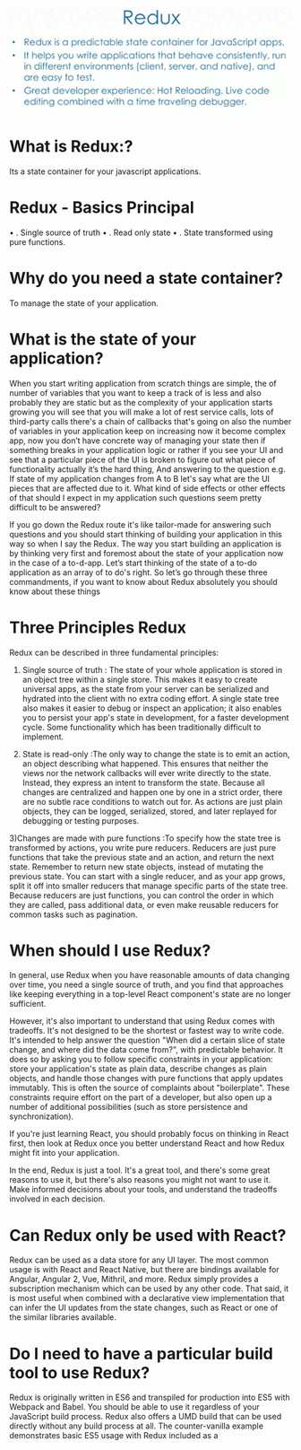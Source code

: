 ![REDUX](https://github.com/shaikhsirajudin/Notes/blob/master/images/how/Redux.PNG)

# What is Redux:?
Its a state container for your javascript applications.

# Redux - Basics Principal

•	. Single source of truth
•	. Read only state
•	. State transformed using pure functions.



# Why do you need a state container?
To manage the state of your application.

# What is the state of your application?
When you start writing  application from scratch things are simple, the of number of variables 
that you want to keep a track of is less and also probably they are static but as the complexity 
of your application starts growing you will see that you will make a lot of rest service calls, 
lots of third-party calls there's a chain of callbacks that's going on also the number of variables 
in your application keep on increasing now it become complex app, now you don’t have concrete way of 
managing your state then if something breaks in your application logic or rather if you see your UI 
and see that a particular piece of the UI is broken to figure out what piece of functionality actually 
it’s the hard thing, And answering to the question e.g.  If state of my application changes 
from A to B let's say what are the UI pieces that are affected due to it. What kind of side effects or 
other effects of that should I expect in my application such questions seem pretty difficult to be answered?

If you go down the Redux route it's like tailor-made for answering such questions and you should start thinking 
of building your application in this way so when I say the Redux. The way you start building an application 
is by thinking very first and foremost about the state of your application now in the case of a to-d-app.
Let’s start thinking of the state of a to-do application as an array of to do's right. 
So let’s go through these three commandments, if you want to know about Redux absolutely 
you should know about these things 

# Three Principles Redux
Redux can be described in three fundamental principles:

1) Single source of truth : The state of your whole application is stored in an object tree within a single store.
This makes it easy to create universal apps, as the state from your server can be serialized and hydrated into 
the client with no extra coding effort. A single state tree also makes it easier to debug or inspect an application; 
it also enables you to persist your app's state in development, for a faster development cycle. 
Some functionality which has been traditionally difficult to implement.

2) State is read-only :The only way to change the state is to emit an action, an object describing what happened.
This ensures that neither the views nor the network callbacks will ever write directly to the state. 
Instead, they express an intent to transform the state. Because all changes are centralized and 
happen one by one in a strict order, there are no subtle race conditions to watch out for. 
As actions are just plain objects, they can be logged, serialized, stored, and later replayed 
for debugging or testing purposes.

3)Changes are made with pure functions :To specify how the state tree is transformed by actions, 
you write pure reducers.
Reducers are just pure functions that take the previous state and an action, and return the next state. 
Remember to return new state objects, instead of mutating the previous state. You can start with a single reducer, 
and as your app grows, split it off into smaller reducers that manage specific parts of the state tree. 
Because reducers are just functions, you can control the order in which they are called, pass additional data, 
or even make reusable reducers for common tasks such as pagination.

# When should I use Redux?

In general, use Redux when you have reasonable amounts of data changing over time, you need a single source of truth, 
and you find that approaches like keeping everything in a top-level React component's state are no longer sufficient.

However, it's also important to understand that using Redux comes with tradeoffs. It's not designed to be the shortest or 
fastest way to write code. It's intended to help answer the question "When did a certain slice of state change, 
and where did the data come from?", with predictable behavior. It does so by asking you to follow specific 
constraints in your application: store your application's state as plain data, describe changes as plain objects, 
and handle those changes with pure functions that apply updates immutably. This is often the source of complaints 
about "boilerplate". These constraints require effort on the part of a developer, but also open up a number of 
additional possibilities (such as store persistence and synchronization).

If you're just learning React, you should probably focus on thinking in React first, then look at Redux once 
you better understand React and how Redux might fit into your application.

In the end, Redux is just a tool. It's a great tool, and there's some great reasons to use it, 
but there's also reasons you might not want to use it. Make informed decisions about your tools, 
and understand the tradeoffs involved in each decision.

# Can Redux only be used with React?

Redux can be used as a data store for any UI layer. The most common usage is with React and React Native, 
but there are bindings available for Angular, Angular 2, Vue, Mithril, and more. 
Redux simply provides a subscription mechanism which can be used by any other code. That said, 
it is most useful when combined with a declarative view implementation that can infer the UI updates from the state changes, 
such as React or one of the similar libraries available.

# Do I need to have a particular build tool to use Redux?

Redux is originally written in ES6 and transpiled for production into ES5 with Webpack and Babel. 
You should be able to use it regardless of your JavaScript build process. 
Redux also offers a UMD build that can be used directly without any build process at all. 
The counter-vanilla example demonstrates basic ES5 usage with Redux included as a  <script>  tag. As the relevant pull request says:

The new Counter Vanilla example is aimed to dispel the myth that Redux requires Webpack, React, hot reloading, 
sagas, action creators, constants, Babel, npm, CSS modules, decorators, fluent Latin

# How do I share state between two reducers? Do I have to use  combineReducers ?

The suggested structure for a Redux store is to split the state object into multiple “slices” or “domains” by key, 
and provide a separate reducer function to manage each individual data slice. 
This is similar to how the standard Flux pattern has multiple independent stores, and Redux provides 
the  combineReducers  utility function to make this pattern easier. However, it's important to note 
that  combineReducers  is not required—it is simply a utility function for the common use case of 
having a single reducer function per state slice, with plain JavaScript objects for the data.

Many users later want to try to share data between two reducers, but find that  combineReducers  does not 
allow them to do so. There are several approaches that can be used:

•If a reducer needs to know data from another slice of state, the state tree shape may need to be reorganized so 
that a single reducer is handling more of the data.

•You may need to write some custom functions for handling some of these actions. 
This may require replacing  combineReducers  with your own top-level reducer function. 
You can also use a utility such as reduce-reducers to run  combineReducers  to handle most actions, 
but also run a more specialized reducer for specific actions that cross state slices.

•Async action creators such as redux-thunk have access to the entire state through  getState() . 
An action creator can retrieve additional data from the state and put it in an action, so that each reducer 
has enough information to update its own state slice.

In general, remember that reducers are just functions—you can organize them and subdivide them any way you want, 
and you are encouraged to break them down into smaller, reusable functions (“reducer composition”). 
While you do so, you may pass a custom third argument from a parent reducer if a child reducer needs 
additional data to calculate its next state. You just need to make sure that together they follow 
the basic rules of reducers:  (state, action) => newState , and update state immutably rather than mutating it directly.

# Do I have to use the  switch  statement to handle actions?

No. You are welcome to use any approach you'd like to respond to an action in a reducer. 
The  switch  statement is the most common approach, but it's fine to use  if  statements, a lookup table of functions, 
or to create a function that abstracts this away. In fact, while Redux does require that action objects contain a  type  field, 
your reducer logic doesn't even have to rely on that to handle the action. That said, 
the standard approach is definitely using a switch statement or a lookup table based on  type .

# Do I have to put all my state into Redux? Should I ever use React's  setState() ?

There is no “right” answer for this. Some users prefer to keep every single piece of data in Redux, 
to maintain a fully serializable and controlled version of their application at all times. 
Others prefer to keep non-critical or UI state, such as “is this dropdown currently open”, 
inside a component's internal state. 

Using local component state is fine. As a developer, it is your job to determine what kinds of state make up your application, 
and where each piece of state should live. Find a balance that works for you, and go with it.

Some common rules of thumb for determing what kind of data should be put into Redux:
•Do other parts of the application care about this data?
•Do you need to be able to create further derived data based on this original data?
•Is the same data being used to drive multiple components?
•Is there value to you in being able to restore this state to a given point in time (ie, time travel debugging)?
•Do you want to cache the data (ie, use what's in state if it's already there instead of re-requesting it)?

There are a number of community packages that implement various approaches for storing per-component state 
in a Redux store instead, such as redux-ui, redux-component, redux-react-local, and more. 
It's also possible to apply Redux's principles and concept of reducers to the task of updating local component state as well, 
along the lines of  this.setState( (previousState) => reducer(previousState, someAction)) .

# Can I put functions, promises, or other non-serializable items in my store state?

It is highly recommended that you only put plain serializable objects, arrays, and primitives into your store. 
It's technically possible to insert non-serializable items into the store, but doing so can break the ability 
to persist and rehydrate the contents of a store, as well as interfere with time-travel debugging.

If you are okay with things like persistence and time-travel debugging potentially not working as intended, 
then you are totally welcome to put non-serializable items into your Redux store. Ultimately, it's your application, 
and how you implement it is up to you. As with many other things about Redux, 
just be sure you understand what tradeoffs are involved.

# How do I organize nested or duplicate data in my state?
Data with IDs, nesting, or relationships should generally be stored in a “normalized” fashion: 
each object should be stored once, keyed by ID, and other objects that reference it should only store the ID rather 
than a copy of the entire object. It may help to think of parts of your store as a database, 
with individual “tables” per item type. Libraries such as normalizr and redux-orm can provide help and 
abstractions in managing normalized data.

# Can or should I create multiple stores? Can I import my store directly, and use it in components myself?

The original Flux pattern describes having multiple “stores” in an app, each one holding a different area of domain data. 
This can introduce issues such as needing to have one store “ waitFor ” another store to update. 
This is not necessary in Redux because the separation between data domains is already achieved by 
splitting a single reducer into smaller reducers.

As with several other questions, it is possible to create multiple distinct Redux stores in a page, 
but the intended pattern is to have only a single store. Having a single store enables using the Redux DevTools, 
makes persisting and rehydrating data simpler, and simplifies the subscription logic.

Some valid reasons for using multiple stores in Redux might include:
•Solving a performance issue caused by too frequent updates of some part of the state, 
when confirmed by profiling the app.
•Isolating a Redux app as a component in a bigger application, in which case you might want to 
create a store per root component instance.

However, creating new stores shouldn't be your first instinct, especially if you come from a Flux background. 
Try reducer composition first, and only use multiple stores if it doesn't solve your problem.

Similarly, while you can reference your store instance by importing it directly, this is not a recommended pattern in Redux. 
If you create a store instance and export it from a module, it will become a singleton. 
This means it will be harder to isolate a Redux app as a component of a larger app, if this is ever necessary, 
or to enable server rendering, because on the server you want to create separate store instances for every request.

With React Redux, the wrapper classes generated by the  connect()  function do actually look for  props.store  if it exists, 
but it's best if you wrap your root component in  <Provider store={store}>  and let React Redux worry about passing the store down. 
This way components don't need to worry about importing a store module, and isolating a Redux app or 
enabling server rendering is much easier to do later.

# Is it OK to have more than one middleware chain in my store enhancer? 
# What is the difference between  next  and  dispatch  in a middleware function?

Redux middleware act like a linked list. Each middleware function can either call  next(action)  
to pass an action along to the next middleware in line, call  dispatch(action)  to restart the processing at 
the beginning of the list, or do nothing at all to stop the action from being processed further.

This chain of middleware is defined by the arguments passed to the  applyMiddleware  function used when creating a store.
Defining multiple chains will not work correctly, as they would have distinctly different  dispatch  references and 
the different chains would effectively be disconnected.

# How do I subscribe to only a portion of the state? Can I get the dispatched action as part of the subscription?

Redux provides a single  store.subscribe  method for notifying listeners that the store has updated. 
Listener callbacks do not receive the current state as an argument—it is simply an indication that something has changed. 
The subscriber logic can then call  getState()  to get the current state value.

This API is intended as a low-level primitive with no dependencies or complications, and can be used to build 
higher-level subscription logic. UI bindings such as React Redux can create a subscription for each connected component. 
It is also possible to write functions that can intelligently compare the old state vs the new state, 
and execute additional logic if certain pieces have changed. Examples include redux-watch and redux-subscribe 
which offer different approaches to specifying subscriptions and handling changes.

The new state is not passed to the listeners in order to simplify implementing store enhancers such as the Redux DevTools. 
In addition, subscribers are intended to react to the state value itself, not the action. 
Middleware can be used if the action is important and needs to be handled specifically.

# Why should  type  be a string, or at least serializable? Why should my action types be constants?
As with state, serializable actions enable several of Redux's defining features, such as time travel debugging, 
and recording and replaying actions. Using something like a  Symbol  for the  type  value or using  instanceof  
checks for actions themselves would break that. Strings are serializable and easily self-descriptive, 
and so are a better choice. Note that it is okay to use Symbols, Promises, or other non-serializable values in an action 
if the action is intended for use by middleware. Actions only need to be serializable by the time they actually reach 
the store and are passed to the reducers.

We can't reliably enforce serializable actions for performance reasons, so Redux only checks that every action 
is a plain object, and that the  type  is defined. The rest is up to you, but you might find that keeping everything 
serializable helps debug and reproduce issues.

Encapsulating and centralizing commonly used pieces of code is a key concept in programming. While it is certainly possible 
to manually create action objects everywhere, and write each  type  value by hand, defining reusable constants makes 
maintaining code easier. If you put constants in a separate file, you can check your  import  statements against typos 
so you can't accidentally use the wrong string.

# Is there always a one-to-one mapping between reducers and actions?
No. We suggest you write independent small reducer functions that are each responsible for updates to a specific slice of state. 
We call this pattern “reducer composition”. A given action could be handled by all, some, or none of them. 
This keeps components decoupled from the actual data changes, as one action may affect different parts of the state tree, 
and there is no need for the component to be aware of this. Some users do choose to bind them more tightly together, 
such as the “ducks” file structure, but there is definitely no one-to-one mapping by default, 
and you should break out of such a paradigm any time you feel you want to handle an action in many reducers.

# How can I represent “side effects” such as AJAX calls? Why do we need things like “action creators”, “thunks”, 
# and “middleware” to do async behavior?

Any meaningful web app needs to execute complex logic, usually including asynchronous work such as making AJAX requests. 
That code is no longer purely a function of its inputs, and the interactions with the outside world are known as “side effects”

Redux is inspired by functional programming, and out of the box, has no place for side effects to be executed. In particular, 
reducer functions must always be pure functions of  (state, action) => newState . However, Redux's middleware makes 
it possible to intercept dispatched actions and add additional complex behavior around them, including side effects.

In general, Redux suggests that code with side effects should be part of the action creation process. While that logic 
can be performed inside of a UI component, it generally makes sense to extract that logic into a reusable function so that 
the same logic can be called from multiple places—in other words, an action creator function.

The simplest and most common way to do this is to add the Redux Thunk middleware that lets you write action creators 
with more complex and asynchronous logic. Another widely-used method is Redux Saga which lets you write more synchronous-looking 
code using generators, and can act like “background threads” or “daemons” in a Redux app. Yet another approach is Redux Loop, 
which inverts the process by allowing your reducers to declare side effects in response to state changes and 
have them executed separately. Beyond that, there are many other community-developed libraries and ideas,
each with their own take on how side effects should be managed.

# Should I dispatch multiple actions in a row from one action creator?

There's no specific rule for how you should structure your actions. Using an async middleware like Redux Thunk 
certainly enables scenarios such as dispatching multiple distinct but related actions in a row, dispatching actions to represent 
progression of an AJAX request, dispatching actions conditionally based on state, or even dispatching an action and 
checking the updated state immediately afterwards.

In general, ask if these actions are related but independent, or should actually be represented as one action.
 Do what makes sense for your own situation but try to balance the readability of reducers with readability of the action log. 
 For example, an action that includes the whole new state tree would make your reducer a one-liner, 
 but the downside is now you have no history of why the changes are happening, so debugging gets really difficult. 
 On the other hand, if you emit actions in a loop to keep them granular, it's a sign that you might want to 
 introduce a new action type that is handled in a different way.

Try to avoid dispatching several times synchronously in a row in the places where you're concerned about performance. 
There are a number of addons and approaches that can batch up dispatches as well.

# What are the benefits of immutability?
Immutability can bring increased performance to your app, and leads to simpler programming and debugging, 
as data that never changes is easier to reason about than data that is free to be changed arbitrarily throughout your app.

In particular, immutability in the context of a Web app enables sophisticated change detection techniques to be implemented 
simply and cheaply, ensuring the computationally expensive process of updating the DOM occurs only 
when it absolutely has to (a cornerstone of React’s performance improvements over other libraries).

# Why is immutability required by Redux?

•Both Redux and React-Redux employ shallow equality checking. In particular:
◦Redux's  combineReducers  utility shallowly checks for reference changes caused by the reducers that it calls.
◦React-Redux's  connect  method generates components that shallowly check reference changes to the root state, 
and the return values from the  mapStateToProps  function to see if the wrapped components actually need to re-render. 
Such shallow checking requires immutability to function correctly.

•Immutable data management ultimately makes data handling safer.
•Time-travel debugging requires that reducers be pure functions with no side effects, 
so that you can correctly jump between different states.

# Why does Redux’s use of shallow equality checking require immutability?

Redux's use of shallow equality checking requires immutability if any connected components are to be updated correctly. 
To see why, we need to understand the difference between shallow and deep equality checking in JavaScript.

# How do shallow and deep equality checking differ?

Shallow equality checking (or reference equality) simply checks that two different variables reference the same object; 
in contrast, deep equality checking (or value equality) must check every value of two objects' properties.

A shallow equality check is therefore as simple (and as fast) as  a === b , whereas a deep equality check involves 
a recursive traversal through the properties of two objects, comparing the value of each property at each step. 

It's for this improvement in performance that Redux uses shallow equality checking.

# How does Redux use shallow equality checking?
Redux uses shallow equality checking in its  combineReducers  function to return either a new mutated copy of 
the root state object, or, if no mutations have been made, the current root state object.

# How does  combineReducers  use shallow equality checking?
The suggested structure for a Redux store is to split the state object into multiple "slices" or "domains" by key, 
and provide a separate reducer function to manage each individual data slice.

 combineReducers  makes working with this style of structure easier by taking a  reducers  argument that’s defined as a 
 hash table comprising a set of key/value pairs, where each key is the name of a state slice, 
 and the corresponding value is the reducer function that will act on it.

So, for example, if your state shape is  { todos, counter } , the call to  combineReducers  would be:
 combineReducers({ todos: myTodosReducer, counter: myCounterReducer })

where:
•the keys  todos  and  counter  each refer to a separate state slice;
•the values  myTodosReducer  and  myCounterReducer  are reducer functions, with each acting on 
the state slice identified by the respective key.

 combineReducers  iterates through each of these key/value pairs. For each iteration, it:
•creates a reference to the current state slice referred to by each key;
•calls the appropriate reducer and passes it the slice;
•creates a reference to the possibly-mutated state slice that's returned by the reducer.

As it continues through the iterations,  combineReducers  will construct a new state object with 
the state slices returned from each reducer. This new state object may or may not be different from the current state object. 
It is here that  combineReducers  uses shallow equality checking to determine whether the state has changed.

Specifically, at each stage of the iteration,  combineReducers  performs a shallow equality check on 
the current state slice and the state slice returned from the reducer. If the reducer returns a new object, 
the shallow equality check will fail, and  combineReducers  will set a  hasChanged  flag to true. 

After the iterations have completed,  combineReducers  will check the state of the  hasChanged  flag. 
If it’s true, the newly-constructed state object will be returned. If it’s false, the current state object is returned.

This is worth emphasising: If the reducers all return the same  state  object passed to them, 
then  combineReducers  will return the current root state object, not the newly updated one.

# How does React-Redux use shallow equality checking?

React-Redux uses shallow equality checking to determine whether the component it’s wrapping needs to be re-rendered.

To do this, it assumes that the wrapped component is pure; that is, that the component will produce 
the same results given the same props and state.

By assuming the wrapped component is pure, it need only check whether the root state object or the values returned from 
 mapStateToProps  have changed. If they haven’t, the wrapped component does not need re-rendering.

It detects a change by keeping a reference to the root state object, and a reference to each value in the props object 
that's returned from the  mapStateToProps  function.

It then runs a shallow equality check on its reference to the root state object and the state object passed to it, 
and a separate series of shallow checks on each reference to the props object’s values and those 
that are returned from running the  mapStateToProps  function again.

# Why does React-Redux shallowly check each value within the props object returned from  mapStateToProp ?

React-Redux performs a shallow equality check on on each value within the props object, 
not on the props object itself.

It does so because the props object is actually a hash of prop names and their values 
(or selector functions that are used to retrieve or generate the values), such as in this example:
```
function mapStateToProps(state) {
  return { 
        todos: state.todos, // prop value
        visibleTodos: getVisibleTodos(state) // selector
    }
}

export default connect(mapStateToProps)(TodoApp)
```

As such, a shallow equality check of the props object returned from repeated calls to  mapStateToProps  would always fail, 
as a new object would be returned each time.

React-Redux therefore maintains separate references to each value in the returned props object. 

# How does React-Redux use shallow equality checking to determine whether a component needs re-rendering?

Each time React-Redux’s  connect  function is called, it will perform a shallow equality check on its stored reference to 
the root state object, and the current root state object passed to it from the store. If the check passes, 
the root state object has not been updated, and so there is no need to re-render the component, or even call  mapStateToProps .

If the check fails, however, the root state object has been updated, and so  connect  will call  mapStateToProps to see if 
the props for the wrapped component have been updated. 

It does this by performing a shallow equality check on each value within the object individually, and will only trigger a 
re-render if one of those checks fails.

In the example below, if  state.todos  and the value returned from  getVisibleTodos()  do not change on successive calls to  connect , 
then the component will not re-render .
```
function mapStateToProps(state) {
  return { 
        todos: state.todos, // prop value
        visibleTodos: getVisibleTodos(state) // selector
    }
}

export default connect(mapStateToProps)(TodoApp)
```

Conversely, in this next example (below), the component will always re-render, as the value of  todos  is always a new object, 
regardless of whether or not its values change:
```
// AVOID - will always cause a re-render
function mapStateToProps(state) {
  return { 
        // todos always references a newly-created object
        todos: {
            all: state.todos,
            visibleTodos: getVisibleTodos(state)
        }
    }
}

export default connect(mapStateToProps)(TodoApp)
```

If the shallow equality check fails between the new values returned from  mapStateToProps  and the previous values 
that React-Redux kept a reference to, then a re-rendering of the component will be triggered.

# Why will shallow equality checking not work with mutable objects?

Shallow equality checking cannot be used to detect if a function mutates an object passed into it if that object is mutable.

This is because two variables that reference the same object will always be equal, regardless of whether the object’s 
values changes or not, as they're both referencing the same object. Thus, the following will always return true:
```
function mutateObj(obj) {
    obj.key = 'newValue';
    return obj;
}

const param = { key: 'originalValue' };
const returnVal = mutateObj(param);

param === returnVal;
//> true
```

The shallow check of  param  and  returnValue  simply checks whether both variables reference the same object, 
which they do. mutateObj()  may return a mutated version of  obj , but it's still the same object as that passed in. 
The fact that its values have been changed within  mutateObj  matters not at all to a shallow check.

# Does shallow equality checking with a mutable object cause problems with Redux?

Shallow equality checking with a mutable object will not cause problems with Redux, but it will cause problems with libraries 
that depend on the store, such as React-Redux.

Specifically, if the state slice passed to a reducer by  combineReducers  is a mutable object, the reducer can modify 
it directly and return it. 

If it does, the shallow equality check that  combineReducers  performs will always pass, as the values of the state slice returned by 
the reducer may have been mutated, but the object itself has not - it’s still the same object that was passed to the reducer.

Accordingly,  combineReducers  will not set its  hasChanged  flag, even though the state has changed. If none of the other 
reducers return a new, updated state slice, the  hasChanged  flag will remain set to false, causing  combineReducers  to return 
the existing root state object.

The store will still be updated with the new values for the root state, but because the root state object itself is still the same object, 
libraries that bind to Redux, such as React-Redux, will not be aware of the state’s mutation, and so will 
not trigger a wrapped component’s re-rendering.

# Why does a reducer mutating the state prevent React-Redux from re-rendering a wrapped component?
If a Redux reducer directly mutates, and returns, the state object passed into it, the values of the root state object will change, 
but the object itself will not.

Because React-Redux performs a shallow check on the root state object to determine if its wrapped components need re-rendering or not, 
it will not be able to detect the state mutation, and so will not trigger a re-rendering.

# Why does a selector mutating and returning a persistent object to  mapStateToProps  prevent React-Redux 
# from re-rendering a wrapped component?

If one of the values of the props object returned from  mapStateToProps  is an object that persists across calls to  connect  
(such as, potentially, the root state object), yet is directly mutated and returned by a selector function, 
React-Redux will not be able to detect the mutation, and so will not trigger a re-render of the wrapped component.

As we’ve seen, the values in the mutable object returned by the selector function may have changed, but the object itself has not, 
and shallow equality checking only compares the objects themselves, not their values.

For example, the following  mapStateToProps  function will never trigger a re-render:
// State object held in the Redux store
```
const state = {
    user: {
        accessCount: 0,
        name: 'keith'
    }
};

// Selector function
const getUser = (state) => {
  ++state.user.accessCount; // mutate the state object
  return state;
}

// mapStateToProps
const mapStateToProps = (state) => ({
    // The object returned from getUser() is always
    // the same object, so this wrapped
    // component will never re-render, even though it's been
    // mutated
    userRecord: getUser(state)
});


const a = mapStateToProps(state);
const b = mapStateToProps(state);

a.userRecord === b.userRecord;
//> true
```

Note that, conversely, if an immutable object is used, the component may re-render when it should not.

# How does immutability enable a shallow check to detect object mutations?

If an object is immutable, any changes that need to be made to it within a function must be made to a copy of the object. 

This mutated copy is a separate object from that passed into the function, and so when it is returned, 
a shallow check will identify it as being a different object from that passed in, and so will fail.

# How can immutability in your reducers cause components to render unnecessarily?

You cannot mutate an immutable object; instead, you must mutate a copy of it, leaving the original intact.

That’s perfectly OK when you mutate the copy, but in the context of a reducer, if you return a copy that hasn’t been mutated, 
Redux’s  combineReducers  function will still think that the state needs to be updated, as you're returning an 
entirely different object from the state slice object that was passed in.

 combineReducers  will then return this new root state object to the store. The new object will have the same values as 
 the current root state object, but because it's a different object, it will cause the store to be updated, 
 which will ultimately cause all connected components to be re-rendered unnecessarily.

To prevent this from happening, you must always return the state slice object that’s passed into a reducer if 
the reducer does not mutate the state.

# How can immutability in  mapStateToProps  cause components to render unnecessarily?

Certain immutable operations, such as an Array filter, will always return a new object, even if 
the values themselves have not changed.

If such an operation is used as a selector function in  mapStateToProps , the shallow equality check that React-Redux 
performs on each value in the props object that’s returned will always fail, as the selector is returning a new object each time.

As such, even though the values of that new object have not changed, the wrapped component will always be re-rendered, 

For example, the following will always trigger a re-render:
// A JavaScript array's 'filter' method treats the array as immutable,
// and returns a filtered copy of the array.
```
const getVisibleTodos = (todos) => todos.filter(t => !t.completed);

const state = {
  todos: [
    {
      text: 'do todo 1',
      completed: false
    },
    {
       text: 'do todo 2',
      completed: true
    }]
}


const mapStateToProps = (state) => ({
    // getVisibleTodos() always returns a new array, and so the 
    // 'visibleToDos' prop will always reference a different array, 
    // causing the wrapped component to re-render, even if the array's
    // values haven't changed
    visibleToDos: getVisibleTodos(state.todos)
})

const a = mapStateToProps(state);
//  Call mapStateToProps(state) again with exactly the same arguments
const b = mapStateToProps(state);

a.visibleToDos;
//> { "completed": false, "text": "do todo 1" }

b.visibleToDos;
//> { "completed": false, "text": "do todo 1" }

a.visibleToDos === b.visibleToDos;
//> false
```

Note that, conversely, if the values in your props object refer to mutable objects, your component may not render 
when it should.

# What approaches are there for handling data immutably? Do I have to use Immutable.JS?

You do not need to use Immutable.JS with Redux. Plain JavaScript, if written correctly, is perfectly capable of
 providing immutability without having to use an immutable-focused library. 

However, guaranteeing immutability with JavaScript is difficult, and it can be easy to mutate an object accidentally, 
causing bugs in your app that are extremely difficult to locate. For this reason, using an immutable 
update utility library such as Immutable.JS can significantly improve the reliability of your app, 
and make your app’s development much easier.

# What are the issues with using plain JavaScript for immutable operations?

JavaScript was never designed to provide guaranteed immutable operations. Accordingly, there are several issues you 
need to be aware of if you choose to use it for your immutable operations in your Redux app.

# Accidental Object Mutation

With JavaScript, you can accidentally mutate an object (such as the Redux state tree) quite easily without realising it. 
For example, updating deeply nested properties, creating a new reference to an object instead of a new object, 
or performing a shallow copy rather than a deep copy, can all lead to inadvertent object mutations, 
and can trip up even the most experienced JavaScript coder. 

To avoid these issues, ensure you follow the recommended immutable update patterns for ES6.

# Verbose Code

Updating complex nested state trees can lead to verbose code that is tedious to write and difficult to debug.

# Poor Performance

Operating on JavaScript objects and arrays in an immutable way can be slow, particularly as your state tree grows larger.

Remember, to change an immutable object, you must mutate a copy of it, and copying large objects can be slow as every 
property must be copied.

In contrast, immutable libraries such as Immutable.JS can employ sophisticated optimization techniques such as structural sharing , 
which effectively returns a new object that reuses much of the existing object being copied from.

For copying very large objects, plain JavaScript can be over 100 times slower than an optimized immutable library.

# Why should I use an immutable-focused library such as Immutable.JS?
Immutable-focused libraries such as Immutable.JS have been designed to overcome the issues with immutability inherent within JavaScript, 
providing all the benefits of immutability with the performance your app requires. 

Whether you choose to use such a library, or stick with plain JavaScript, depends on how comfortable you are with adding another
 dependency to your app, or how sure you are that you can avoid the pitfalls inherent within JavaScript’s approach to immutability.

Whichever option you choose, make sure you’re familiar with the concepts of immutability, side effects and mutation. In particular, 
ensure you have a deep understanding of what JavaScript does when updating and copying values in order to guard against 
accidental mutations that will degrade you app’s performance, or break it altogether.

# Why should I choose Immutable.JS as an immutable library?

Immutable.JS was designed to provide immutability in a performant manner in an effort to overcome the limitations of immutability
with JavaScript. Its principle advantages include:

#Guaranteed immutability

Data encapsulated in an Immutable.JS object is never mutated. A new copy is always returned. This contrasts with JavaScript, 
in which some operations do not mutate your data (e.g. some Array methods, including map, filter, forEach, etc.), 
but some do (Array’s pop, push, concat, splice, etc.).

#Rich API

Immutable.JS provides a rich set of immutable objects to encapsulate your data (e.g. Maps, Lists, Sets, Records, etc.), 
and an extensive set of methods to manipulate it, including methods to sort, filter, and group the data, reverse it, 
flatten it, and create subsets.

# Performance

Immutable.JS does a lot work behind the scenes to optimize performance. This is the key to its power, 
as using immutable data structures can involve a lot of expensive copying. In particular, immutably manipulating large, 
complex data sets, such as a nested Redux state tree, can generate many intermediate copies of objects, 
which consume memory and slow down performance as the browser’s garbage collector fights to clean things up.

Immutable.JS avoids this by cleverly sharing data structures under the surface, minimizing the need to copy data. 
It also enables complex chains of operations to be carried out without creating unnecessary (and costly) cloned intermediate 
data that will quickly be thrown away. 

You never see this, of course - the data you give to an Immutable.JS object is never mutated. Rather, it’s the intermediate 
data generated within Immutable.JS from a chained sequence of method calls that is free to be mutated. 
You therefore get all the benefits of immutable data structures with none (or very little) of the potential performance hits.

# What are the issues with using Immutable.JS?

Although powerful, Immutable.JS needs to be used carefully, as it comes with issues of its own. Note, however, 
that all of these issues can be overcome quite easily with careful coding.

#Difficult to interoperate with

JavaScript does not provide immutable data structures. As such, for Immutable.JS to provide its immutable guarantees, 
your data must be encapsulated within an Immutable.JS object (such as a  Map  or a  List , etc.). Once it’s contained in this way, 
it’s hard for that data to then interoperate with other, plain JavaScript objects.

For example, you will no longer be able to reference an object’s properties through standard JavaScript dot or bracket notation. 
Instead, you must reference them via Immutable.JS’s  get()  or  getIn()  methods, which use an awkward syntax that accesses 
properties via an array of strings, each of which represents a property key.

For example, instead of  myObj.prop1.prop2.prop3 , you would use  myImmutableMap.getIn([‘prop1’, ‘prop2’, ‘prop3’]) . 

This makes it awkward to interoperate not just with your own code, but also with other libraries, such as lodash or ramda, 
that expect plain JavaScript objects.

Note that Immutable.JS objects do have a  toJS()  method, which returns the data as a plain JavaScript data structure, 
but this method is extremely slow, and using it extensively will negate the performance benefits that Immutable.JS provides

#Once used, Immutable.JS will spread throughout your codebase
Once you encapsulate your data with Immutable.JS, you have to use Immutable.JS’s  get()  or  getIn()  
property accessors to access it. 

This has the effect of spreading Immutable.JS across your entire codebase, including potentially your components, 
where you may prefer not to have such external dependencies. Your entire codebase must know what is, and what is not, 
an Immutable.JS object. It also makes removing Immutable.JS from your app difficult in the future, should you ever need to.

This issue can be avoided by uncoupling your application logic from your data structures, as outlined in 
the best practices section below.

#No Destructuring or Spread Operators

Because you must access your data via Immutable.JS’s own  get()  and  getIn()  methods, you can no longer use 
JavaScript’s destructuring operator (or the proposed Object spread operator), making your code more verbose.

#Not suitable for small values that change often

Immutable.JS works best for collections of data, and the larger the better. It can be slow when your data comprises lots of small, 
simple JavaScript objects, with each comprising a few keys of primitive values. 

Note, however, that this does not apply to the Redux state tree, which is (usually) represented as a large collection of data.

#Difficult to Debug

Immutable.JS objects, such as  Map ,  List , etc., can be difficult to debug, as inspecting such an object will reveal an 
entire nested hierarchy of Immutable.JS-specific properties that you don’t care about, while your actual data that you do 
care about is encapsulated several layers deep. 

To resolve this issue, use a browser extension such as the Immutable.js Object Formatter, which surfaces your data in Chrome Dev Tools,
and hides Immutable.JS’s properties when inspecting your data.

# Breaks object references, causing poor performance

One of the key advantages of immutability is that it enables shallow equality checking, 
which dramatically improves performance. 

If two different variables reference the same immutable object, then a simple equality check of the two variables is 
enough to determine that they are equal, and that the object they both reference is unchanged. The equality check never
 has to check the values of any of the object’s properties, as it is, of course, immutable.

However, shallow checking will not work if your data encapsulated within an Immutable.JS object is itself an object. 
This is because Immutable.JS’s  toJS()  method, which returns the data contained within an Immutable.JS object as a JavaScript value,
will create a new object every time it’s called, and so break the reference with the encapsulated data.

Accordingly, calling  toJS()  twice, for example, and assigning the result to two different variables will cause an equality 
check on those two variables to fail, even though the object values themselves haven’t changed.

This is a particular issue if you use  toJS()  in a wrapped component’s  mapStateToProps  function, as React-Redux shallowly 
compares each value in the returned props object. For example, the value referenced by the  todos  prop returned from  mapStateToProps  
below will always be a different object, and so will fail a shallow equality check.
```
// AVOID .toJS() in mapStateToProps
function mapStateToProps(state) {
  return { 
        todos: state.get('todos').toJS() // Always a new object
    }
}
```

When the shallow check fails, React-Redux will cause the component to re-render. Using  toJS()  in  mapStateToProps  in this way, 
therefore, will always cause the component to re-render, even if the value never changes, impacting heavily on performance.

# Is Using Immutable.JS worth the effort?

Frequently, yes. There are various tradeoffs and opinions to consider, but there are many good reasons to use Immutable.JS. 
Do not underestimate the difficulty of trying to track down a property of your state tree that has been inadvertently mutated.

Components will both re-render when they shouldn’t, and refuse to render when they should, and tracking down the bug causing 
the rendering issue is hard, as the component rendering incorrectly is not necessarily the one whose properties are 
being accidentally mutated.

This problem is caused predominantly by returning a mutated state object from a Redux reducer. With Immutable.JS, 
this problem simply does not exist, thereby removing a whole class of bugs from your app. 

This, together with its performance and rich API for data manipulation, is why Immutable.JS is worth the effort.

# What are some opinionated Best Practices for using Immutable.JS with Redux?

Immutable.JS can provide significant reliability and performance improvements to your app, but it must be used correctly. 
If you choose to use Immutable.JS (and remember, you are not required to, and there are other immutable libraries you can use), 
follow these opinionated best practices, and you’ll be able to get the most out of it, without tripping up on any of 
the issues it can potentially cause.

# Never mix plain JavaScript objects with Immutable.JS

Never let a plain JavaScript object contain Immutable.JS properties. Equally, never let an Immutable.JS 
object contain a plain JavaScript object.

# Make your entire Redux state tree an Immutable.JS object

For a Redux app, your entire state tree should be an Immutable.JS object, with no plain JavaScript objects used at all. 

•Create the tree using Immutable.JS’s  fromJS()  function. 


•Use an Immutable.JS-aware version of the  combineReducers  function, such as the one in redux-immutable, 
as Redux itself expects the state tree to be a plain JavaScript object.


•When adding JavaScript objects to an Immutable.JS Map or List using Immutable.JS’s  update ,  merge  or  set  methods, 
ensure that the object being added is first converted to an Immutable object using  fromJS() .

```
Example
// avoid
const newObj = { key: value};
const newState = state.setIn(['prop1’], newObj); // <-- newObj has been added as a plain
    // JavaScript object - NOT as an Immutable.JS Map

// recommend
const newObj = { key: value};
const newState = state.setIn(['prop1’], fromJS(newObj)); // <-- newObj is now an
    // Immutable.JS Map
```

# Use Immutable.JS everywhere except your dumb components

Using Immutable.JS everywhere keeps your code performant. Use it in your smart components, your selectors, 
your sagas or thunks, action creators, and especially your reducers. 

Do not, however, use Immutable.JS in your dumb components.

# Limit your use of  toJS() 

 toJS()  is an expensive function and negates the purpose of using Immutable.JS. Avoid its use.

# Your selectors should return Immutable.JS objects

Always.

# Use Immutable.JS objects in your Smart Components

Smart components that access the store via React Redux’s  connect  function must use the Immutable.JS values 
returned by your selectors. Make sure you avoid the potential issues this can cause with unnecessary component re-rendering. 
Memoize your selectors using a library such as reselect if necessary.

# Never use  toJS()  in  mapStateToProps

Converting an Immutable.JS object to a JavaScript object using  toJS()  will return a new object every time. 
If you do this in  mapSateToProps , you will cause the component to believe that the object has changed every time 
the state tree changes, and so trigger an unnecessary re-render.

# Never use Immutable.JS in your Dumb Components

Your dumb components should be pure; that is, they should produce the same output given the same input, 
and have no external dependencies. If you pass such a component an Immutable.JS object as a prop, 
you make it dependent upon Immutable.JS to extract the prop’s value and otherwise manipulate it.

Such a dependency renders the component impure, makes testing the component more difficult, 
and makes reusing and refactoring the component unnecessarily difficult.

# Use a Higher Order Component to convert your Smart Component’s Immutable.JS props to your Dumb Component’s JavaScript props

Something needs to map the Immutable.JS props in your Smart Component to the pure JavaScript props used in your Dumb Component. 
That something is a Higher Order Component (HOC) that simply takes the Immutable.JS props from your Smart Component, 
and converts them using  toJS()  to plain JavaScript props, which are then passed to your Dumb Component.

Here is an example of such a HOC:
```
import React from 'react';
import { Iterable } from 'immutable';

export const toJS = (WrappedComponent) =>
   (wrappedComponentProps) => {
       const KEY = 0;
       const **VALUE = 1;

       const propsJS = Object.entries(wrappedComponentProps)
            .reduce((newProps, wrappedComponentProp)  => {
                newProps[wrappedComponentProp[KEY]] = 
                    Iterable.isIterable(wrappedComponentProp[VALUE]) 
                        ? wrappedComponentProp[VALUE].toJS() 
                        : wrappedComponentProp[VALUE];
                return newProps;
            }, {});

       return <WrappedComponent {...propsJS} />
   };
```

And this is how you would use it in your Smart Component:
```
import { connect } from 'react-redux';

import { toJS } from `./to-js';

import DumbComponent from './dumb.component';

const mapStateToProps = (state) => {
   return {
      /**
      obj is an Immutable object in Smart Component, but it’s converted to a plain 
      JavaScript object by toJS, and so passed to DumbComponent as a pure JavaScript 
      object. Because it’s still an Immutable.JS object here in mapStateToProps, though, 
      there is no issue with errant re-renderings.
      */
       obj: getImmutableObjectFromStateTree(state)
   }
};

export default connect(mapStateToProps)(toJS(DumbComponent));
```

By converting Immutable.JS objects to plain JavaScript values within a HOC, we achieve Dumb Component portability,
but without the performance hits of using  toJS()  in the Smart Component.

Note: if your app requires high performance, you may need to avoid  toJS()  altogether, 
and so will have to use Immutable.JS in your dumb components. However, for most apps this will not be the case, 
and the benefits of keeping Immutable.JS out of your dumb components (maintainability, portability and easier testing) 
will far outweigh any perceived performance improvements of keeping it in.

In addition, using  toJS  in a Higher Order Component should not cause much, if any, performance degradation, 
as the component will only be called when the connected component’s props change. As with any performance issue, 
conduct performance checks first before deciding what to optimise.

# Use the Immutable Object Formatter Chrome Extension to Aid Debugging

Install the Immutable Object Formatter , and inspect your Immutable.JS data without seeing the noise of 
Immutable.JS's own object properties.

# What should my file structure look like? How should I group my action creators and reducers in my project? 
# Where should my selectors go?

Since Redux is just a data store library, it has no direct opinion on how your project should be structured. 
However, there are a few common patterns that most Redux developers tend to use:
•Rails-style: separate folders for “actions”, “constants”, “reducers”, “containers”, and “components”
•Domain-style: separate folders per feature or domain, possibly with sub-folders per file type
•“Ducks”: similar to domain style, but explicitly tying together actions and reducers, often by defining them in the same file

It's generally suggested that selectors are defined alongside reducers and exported, and then reused elsewhere 
(such as in  mapStateToProps  functions, in async action creators, or sagas) to colocate all the code that knows about 
the actual shape of the state tree in the reducer files.

While it ultimately doesn't matter how you lay out your code on disk, it's important to remember that actions and 
reducers shouldn't be considered in isolation. It's entirely possible (and encouraged) for a reducer defined in one folder 
to respond to an action defined in another folder.

# How should I split my logic between reducers and action creators? Where should my “business logic” go?

There's no single clear answer to exactly what pieces of logic should go in a reducer or an action creator. 
Some developers prefer to have “fat” action creators, with “thin” reducers that simply take the data in an action and 
blindly merge it into the corresponding state. Others try to emphasize keeping actions as small as possible, 
and minimize the usage of  getState()  in an action creator. (For purposes of this question, 
other async approaches such as sagas and observables fall in the "action creator" category.)

This comment sums up the dichotomy nicely:

Now, the problem is what to put in the action creator and what in the reducer, the choice between fat and thin action objects. 
If you put all the logic in the action creator, you end up with fat action objects that basically declare the updates to the state. 
Reducers become pure, dumb, add-this, remove that, update these functions. They will be easy to compose. 
But not much of your business logic will be there. If you put more logic in the reducer, you end up with nice, 
thin action objects, most of your data logic in one place, but your reducers are harder to compose 
since you might need info from other branches. You end up with large reducers or reducers that take additional 
arguments from higher up in the state.

Find the balance between these two extremes, and you will master Redux

# How well does Redux “scale” in terms of performance and architecture?
The work done by Redux generally falls into a few areas: processing actions in middleware and reducers 
(including object duplication for immutable updates), notifying subscribers after actions are dispatched, 
and updating UI components based on the state changes. While it's certainly possible for each of these to 
become a performance concern in sufficiently complex situations, there's nothing inherently slow or inefficient about 
how Redux is implemented. In fact, React Redux in particular is heavily optimized to cut down on unnecessary re-renders, 
and React-Redux v5 shows noticeable improvements over earlier versions.

Redux may not be as efficient out of the box when compared to other libraries. For maximum rendering performance in a React application, 
state should be stored in a normalized shape, many individual components should be connected to the store instead of just a few, 
and connected list components should pass item IDs to their connected child list items 
(allowing the list items to look up their own data by ID). This minimizes the overall amount of rendering to be done. 
Use of memoized selector functions is also an important performance consideration.

As for architecture, anecdotal evidence is that Redux works well for varying project and team sizes. 
Redux is currently used by hundreds of companies and thousands of developers, with several hundred thousand monthly installations from NPM.

# Won't calling “all my reducers” for each action be slow?

It's important to note that a Redux store really only has a single reducer function. The store passes the current state and 
dispatched action to that one reducer function, and lets the reducer handle things appropriately.

Obviously, trying to handle every possible action in a single function does not scale well, simply in terms of function size and readability, 
so it makes sense to split the actual work into separate functions that can be called by the top-level reducer. In particular, 
the common suggested pattern is to have a separate sub-reducer function that is responsible for managing updates to 
a particular slice of state at a specific key. The  combineReducers()  that comes with Redux is one of the many possible ways 
to achieve this. It's also highly suggested to keep your store state as flat and as normalized as possible. Ultimately, though, 
you are in charge of organizing your reducer logic any way you want.

However, even if you happen to have many different reducer functions composed together, and even with deeply nested state, 
reducer speed is unlikely to be a problem. JavaScript engines are capable of running a very large number of function calls per second, 
and most of your reducers are probably just using a  switch  statement and returning the existing state by default in response to most actions.

If you actually are concerned about reducer performance, you can use a utility such as redux-ignore or 
reduxr-scoped-reducer to ensure that only certain reducers listen to specific actions. You can also use 
redux-log-slow-reducers to do some performance benchmarking.

# Do I have to deep-clone my state in a reducer? Isn't copying my state going to be slow?

Immutably updating state generally means making shallow copies, not deep copies. Shallow copies are much faster than deep copies, 
because fewer objects and fields have to be copied, and it effectively comes down to moving some pointers around.

However, you do need to create a copied and updated object for each level of nesting that is affected. 
Although that shouldn't be particularly expensive, it's another good reason why you should keep your state normalized and shallow if possible.


Common Redux misconception: you need to deeply clone the state. Reality: if something inside doesn't change, 
keep its reference the same!

# How can I reduce the number of store update events?

Redux notifies subscribers after each successfully dispatched action (i.e. an action reached the store and was handled by reducers). 
In some cases, it may be useful to cut down on the number of times subscribers are called, particularly if 
an action creator dispatches multiple distinct actions in a row.

If you use React, note that you can improve performance of multiple synchronous dispatches by wrapping 
them in  ReactDOM.unstable_batchedUpdates() , but this API is experimental and may be removed in any React release 
so don't rely on it too heavily. Take a look at redux-batched-actions (a higher-order reducer that lets 
you dispatch several actions as if it was one and “unpack” them in the reducer), redux-batched-subscribe 
(a store enhancer that lets you debounce subscriber calls for multiple dispatches), or redux-batch 
(a store enhancer that handles dispatching an array of actions with a single subscriber notification).

# Will having “one state tree” cause memory problems? Will dispatching many actions take up memory?

First, in terms of raw memory usage, Redux is no different than any other JavaScript library. 
The only difference is that all the various object references are nested together into one tree, 
instead of maybe saved in various independent model instances such as in Backbone. Second, a typical Redux 
app would probably have somewhat less memory usage than an equivalent Backbone app because Redux encourages 
use of plain JavaScript objects and arrays rather than creating instances of Models and Collections. 
Finally, Redux only holds onto a single state tree reference at a time. Objects that are no longer referenced in 
that tree will be garbage collected, as usual.

Redux does not store a history of actions itself. However, the Redux DevTools do store actions so they can be replayed, 
but those are generally only enabled during development, and not used in production.

# Why isn't my component re-rendering, or my mapStateToProps running?

Accidentally mutating or modifying your state directly is by far the most common reason why components do not 
re-render after an action has been dispatched. Redux expects that your reducers will update their state “immutably”, 
which effectively means always making copies of your data, and applying your changes to the copies. 
If you return the same object from a reducer, Redux assumes that nothing has been changed, even if you made changes 
to its contents. Similarly, React Redux tries to improve performance by doing shallow equality reference 
checks on incoming props in  shouldComponentUpdate , and if all references are the same, returns  false  to skip actually 
updating your original component.

It's important to remember that whenever you update a nested value, you must also return new copies of anything above 
it in your state tree. If you have  state.a.b.c.d , and you want to make an update to  d , 
you would also need to return new copies of  c ,  b ,  a , and  state . 
This state tree mutation diagram demonstrates how a change deep in a tree requires changes all the way up.

Note that “updating data immutably” does not mean that you must use Immutable.js, although that is certainly an option. 
You can do immutable updates to plain JS objects and arrays using several different approaches:
•Copying objects using functions like  Object.assign()  or  _.extend() , and array functions such as  slice()  and  concat() 
•The array spread operator in ES6, and the similar object spread operator that is proposed for a future version of JavaScript
•Utility libraries that wrap immutable update logic into simpler functions

# Why is my component re-rendering too often?

React Redux implements several optimizations to ensure your actual component only re-renders when actually necessary. 
One of those is a shallow equality check on the combined props object generated by the  mapStateToProps  and  
mapDispatchToProps  arguments passed to  connect . Unfortunately, shallow equality does not help in cases where new array or 
object instances are created each time  mapStateToProps  is called. A typical example might be mapping over an array 
of IDs and returning the matching object references, such as:
```
const mapStateToProps = (state) => {
  return {
    objects: state.objectIds.map(id => state.objects[id])
  }
}
```

Even though the array might contain the exact same object references each time, the array itself is a different reference, 
so the shallow equality check fails and React Redux would re-render the wrapped component.

The extra re-renders could be resolved by saving the array of objects into the state using a reducer, 
caching the mapped array using Reselect, or implementing  shouldComponentUpdate  in the component by hand and 
doing a more in-depth props comparison using a function such as  _.isEqual . Be careful to not make your custom  shouldComponentUpdate()  
more expensive than the rendering itself! Always use a profiler to check your assumptions about performance.

For non-connected components, you may want to check what props are being passed in. A common issue is having a parent component 
re-bind a callback inside its render function, like  <Child onClick={this.handleClick.bind(this)} /> . 
That creates a new function reference every time the parent re-renders. It's generally good practice to only bind callbacks 
once in the parent component's constructor.

# How can I speed up my  mapStateToProps ?

While React Redux does work to minimize the number of times that your  mapStateToProps  function is called, 
it's still a good idea to ensure that your  mapStateToProps  runs quickly and also minimizes the amount of work it does. 
The common recommended approach is to create memoized “selector” functions using Reselect. 
These selectors can be combined and composed together, and selectors later in a pipeline will only run if their inputs have changed. 
This means you can create selectors that do things like filtering or sorting, and ensure that the real work only happens if needed.

# Why don't I have  this.props.dispatch  available in my connected component?

The  connect()  function takes two primary arguments, both optional. The first,  mapStateToProps , 
is a function you provide to pull data from the store when it changes, and pass those values as props to your component. 
The second,  mapDispatchToProps , is a function you provide to make use of the store's  dispatch  function, 
usually by creating pre-bound versions of action creators that will automatically dispatch their actions as soon as they are called.

If you do not provide your own  mapDispatchToProps  function when calling  connect() , React Redux will provide a default version, 
which simply returns the  dispatch  function as a prop. That means that if you do provide your own function,  
dispatch  is not automatically provided. If you still want it available as a prop, you need to explicitly return 
it yourself in your  mapDispatchToProps  implementation.

# Should I only connect my top component, or can I connect multiple components in my tree?

Early Redux documentation advised that you should only have a few connected components near the top of your component tree. 
However, time and experience has shown that that generally requires a few components to know too much about the data 
requirements of all their descendants, and forces them to pass down a confusing number of props.

The current suggested best practice is to categorize your components as “presentational” or “container” components, 
and extract a connected container component wherever it makes sense:


Emphasizing “one container component at the top” in Redux examples was a mistake. Don't take this as a maxim. 
Try to keep your presentation components separate. Create container components by connecting them when it's convenient. 
Whenever you feel like you're duplicating code in parent components to provide data for same kinds of children, 
time to extract a container. Generally as soon as you feel a parent knows too much about “personal” data or actions of its children, 
time to extract a container.

In fact, benchmarks have shown that more connected components generally leads to better performance than fewer connected components.

In general, try to find a balance between understandable data flow and areas of responsibility with your components.

# How can I implement authentication in Redux?

Authentication is essential to any real application. When going about authentication you must keep in mind 
that nothing changes with how you should organize your application and you should implement authentication in 
the same way you would any other feature. It is relatively straightforward:

1.Create action constants for  LOGIN_SUCCESS ,  LOGIN_FAILURE , etc.


2.Create action creators that take in credentials, a flag that signifies whether authentication succeeded, a token, 
or an error message as the payload.


3.Create an async action creator with Redux Thunk middleware or any middleware you see fit to fire a network request 
to an API that returns a token if the credentials are valid. Then save the token in the local storage or show a response 
to the user if it failed. You can perform these side effects from the action creators you wrote in the previous step.


4.Create a reducer that returns the next state for each possible authentication case ( LOGIN_SUCCESS ,  LOGIN_FAILURE , etc).


































